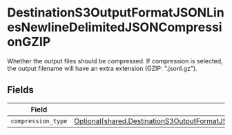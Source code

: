 # DestinationS3OutputFormatJSONLinesNewlineDelimitedJSONCompressionGZIP

Whether the output files should be compressed. If compression is selected, the output filename will have an extra extension (GZIP: ".jsonl.gz").


## Fields

| Field                                                                                                                                                                                                                    | Type                                                                                                                                                                                                                     | Required                                                                                                                                                                                                                 | Description                                                                                                                                                                                                              |
| ------------------------------------------------------------------------------------------------------------------------------------------------------------------------------------------------------------------------ | ------------------------------------------------------------------------------------------------------------------------------------------------------------------------------------------------------------------------ | ------------------------------------------------------------------------------------------------------------------------------------------------------------------------------------------------------------------------ | ------------------------------------------------------------------------------------------------------------------------------------------------------------------------------------------------------------------------ |
| `compression_type`                                                                                                                                                                                                       | [Optional[shared.DestinationS3OutputFormatJSONLinesNewlineDelimitedJSONCompressionGZIPCompressionType]](undefined/models/shared/destinations3outputformatjsonlinesnewlinedelimitedjsoncompressiongzipcompressiontype.md) | :heavy_minus_sign:                                                                                                                                                                                                       | N/A                                                                                                                                                                                                                      |